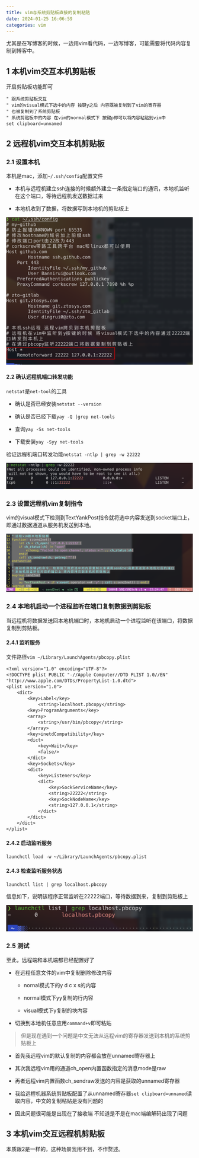 ```yaml
---
title: vim与系统剪贴板直接的复制粘贴
date: 2024-01-25 16:06:59
categories: vim
---
```


尤其是在写博客的时候，一边用vim看代码，一边写博客，可能需要将代码内容复制到博客中。

1 本机vim交互本机剪贴板
---

开启剪贴板功能即可

```shell
" 跟系统剪贴板交互
" vim的visual模式下选中的内容 按键y之后 内容既被复制到了vim的寄存器
" 也被复制到了系统剪贴板
" 系统剪贴板中的内容 在vim的normal模式下 按键p即可以将内容粘贴到vim中
set clipboard=unnamed
```

2 远程机vim交互本机剪贴板
---

### 2.1 设置本机

本机是mac，添加`~/.ssh/config`配置文件

- 本机与远程机建立ssh连接的时候额外建立一条指定端口的通讯，本地机监听在这个端口，等待远程机发送数据过来

- 本地机收到了数据，将数据写到本地机的剪贴板上

![](./vim与系统剪贴板直接的复制粘贴/1706191428.png)

#### 2.2 确认远程机端口转发功能

`netstat`是`net-tool`的工具

- 确认是否已经安装`netstat --version`

- 确认是否已经下载`yay -Q |grep net-tools`

- 查询`yay -Ss net-tools`

- 下载安装`yay -Syy net-tools`

验证远程机端口转发功能`netstat -ntlp | grep -w 22222`

![](./vim与系统剪贴板直接的复制粘贴/1706191739.png)

### 2.3 设置远程机vim复制指令

vim的visual模式下检测到TextYankPost指令就将选中内容发送到socket端口上，即通过数据通道从服务机发送到本地。

![](./vim与系统剪贴板直接的复制粘贴/1706192719.png)

### 2.4 本地机启动一个进程监听在端口复制数据到剪贴板

当远程机将数据发送回本地机端口时，本地机启动一个进程监听在该端口，将数据复制到剪贴板。

#### 2.4.1 监听服务


文件路径`vim ~/Library/LaunchAgents/pbcopy.plist`

```shell
<?xml version="1.0" encoding="UTF-8"?>
<!DOCTYPE plist PUBLIC "-//Apple Computer//DTD PLIST 1.0//EN" "http://www.apple.com/DTDs/PropertyList-1.0.dtd">
<plist version="1.0">
    <dict>
        <key>Label</key>
            <string>localhost.pbcopy</string>
        <key>ProgramArguments</key>
        <array>
            <string>/usr/bin/pbcopy</string>
        </array>
        <key>inetdCompatibility</key>
        <dict>
            <key>Wait</key>
            <false/>
        </dict>
        <key>Sockets</key>
        <dict>
            <key>Listeners</key>
            <dict>
                <key>SockServiceName</key>
                <string>22222</string>
                <key>SockNodeName</key>
                <string>127.0.0.1</string>
            </dict>
        </dict>
    </dict>
</plist>
```

#### 2.4.2 启动监听服务

`launchctl load -w ~/Library/LaunchAgents/pbcopy.plist`

#### 2.4.3 检查监听服务状态

`launchctl list | grep localhost.pbcopy`

信息如下，说明该程序正常监听在22222端口，等待数据到来，复制到剪贴板上

![](./vim与系统剪贴板直接的复制粘贴/1706193086.png)

### 2.5 测试

至此，远程端和本机端都已经配置好了

- 在远程任意文件的vim中复制删除修改内容

  - nornal模式下的y d c x s的内容

  - normal模式下yy复制的行内容

  - visual模式下y复制的块内容

- 切换到本地机任意应用`command+v`即可粘贴

> 但是现在遇到一个问题是中文无法从远程vim的寄存器发送到本机的系统剪贴板上

- 首先我远程vim的默认复制的内容都会放在unnamed寄存器上

- 其次我远程vim用的通道ch_open内置函数指定的消息mode是raw

- 再者远程vim内置函数ch_sendraw发送的内容是获取的unnamed寄存器

- 我给远程机器系统剪贴板配置了从unnamed寄存器`set clipboard=unnamed`读取内容，中文的复制粘贴是没有问题的

- 因此问题很可能是出现在了接收端 不知道是不是在mac端编解码出现了问题

3 本机vim交互远程机剪贴板
---

本质跟2是一样的，这种场景我用不到，不作赘述。
